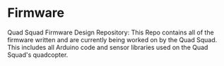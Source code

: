 # Firmware
Quad Squad Firmware Design Repository: This Repo contains all of the firmware written and are currently being worked on by the Quad Squad. This includes all Arduino code and sensor libraries used on the Quad Squad's quadcopter.

